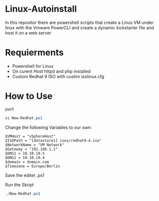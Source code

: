 # Linux-Autoinstall
In this repositor there are powershell scripts that create a Linux VM under linux with the Vmware PowerCLI and create a dynamic kickstarter file and host it on a web server

# Requierments

- Powershell for Linux
- On curent Host httpd and php installed
- Custom Redhat 9 ISO with custim isolinux.cfg

# How to Use

 ```bash
 pwsh
  ```

 ```powershell
 vi New-Redhat.ps1
  ```

Change the following Variables to our own:

    $VMHost = "vSphereHost" 
    $ISOPath = "[datastore1] isos/redhat9-4.iso"  
    $NetworkName = "VM Network" 
    $Gateway = "192.168.1.1" 
    $DNS1 = 10.10.10.5
    $DNS2 = 10.10.10.4
    $domain = domain.com
    $Timezone = Europe/Berlin

Save the editet .ps1


Run the Skript

 ```powershell
 ./New-Redhat.ps1
  ```
